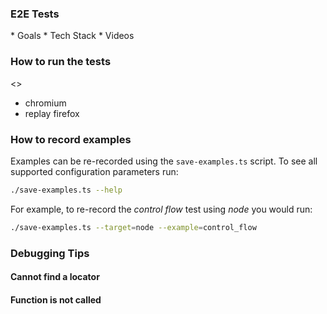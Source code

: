 ### E2E Tests

<Overview>
* Goals
* Tech Stack
* Videos

### How to run the tests

<>

- chromium
- replay firefox

### How to record examples

Examples can be re-recorded using the `save-examples.ts` script. To see all supported configuration parameters run:

```sh
./save-examples.ts --help
```

For example, to re-record the _control flow_ test using _node_ you would run:

```sh
./save-examples.ts --target=node --example=control_flow
```

### Debugging Tips

#### Cannot find a locator

#### Function is not called

####
